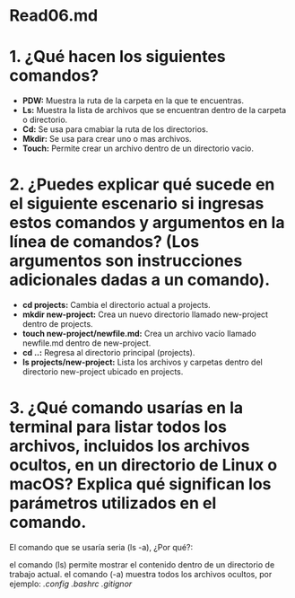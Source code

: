 # Read06.md #

# 1. ¿Qué hacen los siguientes comandos? #

- **PDW:** Muestra la ruta de la carpeta en la que te encuentras.
- **Ls:** Muestra la lista de archivos que se encuentran dentro de la carpeta o directorio.
- **Cd:** Se usa para cmabiar la ruta de los directorios.
- **Mkdir:** Se usa para crear uno o mas archivos.
- **Touch:** Permite crear un archivo dentro de un directorio vacio.


# 2. ¿Puedes explicar qué sucede en el siguiente escenario si ingresas estos comandos y argumentos en la línea de comandos? (Los argumentos son instrucciones adicionales dadas a un comando). #

- **cd projects:** Cambia el directorio actual a projects.
- **mkdir new-project:** Crea un nuevo directorio llamado new-project dentro de projects.
- **touch new-project/newfile.md:** Crea un archivo vacío llamado newfile.md dentro de new-project.
- **cd ..:** Regresa al directorio principal (projects).
- **ls projects/new-project:** Lista los archivos y carpetas dentro del directorio new-project ubicado en projects.

# 3. ¿Qué comando usarías en la terminal para listar todos los archivos, incluidos los archivos ocultos, en un directorio de Linux o macOS? Explica qué significan los parámetros utilizados en el comando. #

El comando que se usaría seria (ls -a), ¿Por qué?:

el comando (ls) permite mostrar el contenido dentro de un directorio de trabajo actual.
el comando (-a) muestra todos los archivos ocultos, por ejemplo: 
*.config*
*.bashrc*
*.gitignor*

